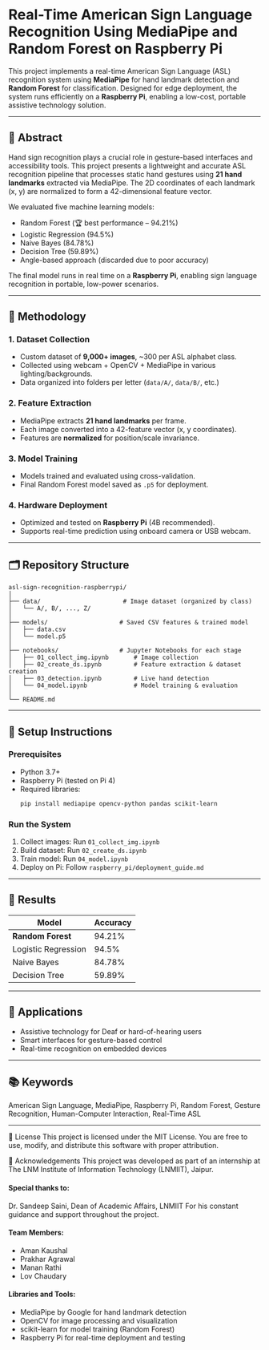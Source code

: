 # Real-Time American Sign Language Recognition Using MediaPipe and Random Forest on Raspberry Pi

This project implements a real-time American Sign Language (ASL) recognition system using **MediaPipe** for hand landmark detection and **Random Forest** for classification. Designed for edge deployment, the system runs efficiently on a **Raspberry Pi**, enabling a low-cost, portable assistive technology solution.

---

## 📌 Abstract

Hand sign recognition plays a crucial role in gesture-based interfaces and accessibility tools. This project presents a lightweight and accurate ASL recognition pipeline that processes static hand gestures using **21 hand landmarks** extracted via MediaPipe. The 2D coordinates of each landmark (x, y) are normalized to form a 42-dimensional feature vector.

We evaluated five machine learning models:
- Random Forest (🏆 best performance – 94.21%)
- Logistic Regression (94.5%)
- Naive Bayes (84.78%)
- Decision Tree (59.89%)
- Angle-based approach (discarded due to poor accuracy)

The final model runs in real time on a **Raspberry Pi**, enabling sign language recognition in portable, low-power scenarios.

---

## 🧠 Methodology

### 1. Dataset Collection
- Custom dataset of **9,000+ images**, ~300 per ASL alphabet class.
- Collected using webcam + OpenCV + MediaPipe in various lighting/backgrounds.
- Data organized into folders per letter (`data/A/`, `data/B/`, etc.)

### 2. Feature Extraction
- MediaPipe extracts **21 hand landmarks** per frame.
- Each image converted into a 42-feature vector (x, y coordinates).
- Features are **normalized** for position/scale invariance.

### 3. Model Training
- Models trained and evaluated using cross-validation.
- Final Random Forest model saved as `.p5` for deployment.

### 4. Hardware Deployment
- Optimized and tested on **Raspberry Pi** (4B recommended).
- Supports real-time prediction using onboard camera or USB webcam.

---

## 🗂️ Repository Structure

```
asl-sign-recognition-raspberrypi/
│
├── data/                       # Image dataset (organized by class)
│   └── A/, B/, ..., Z/
│
├── models/                    # Saved CSV features & trained model
│   ├── data.csv
│   └── model.p5
│
├── notebooks/                 # Jupyter Notebooks for each stage
│   ├── 01_collect_img.ipynb       # Image collection
│   ├── 02_create_ds.ipynb         # Feature extraction & dataset creation
│   ├── 03_detection.ipynb         # Live hand detection
│   └── 04_model.ipynb             # Model training & evaluation
│
└── README.md
```

---

## 🚀 Setup Instructions

### Prerequisites
- Python 3.7+
- Raspberry Pi (tested on Pi 4)
- Required libraries:
  ```bash
  pip install mediapipe opencv-python pandas scikit-learn
  ```

### Run the System
1. Collect images: Run `01_collect_img.ipynb`
2. Build dataset: Run `02_create_ds.ipynb`
3. Train model: Run `04_model.ipynb`
4. Deploy on Pi: Follow `raspberry_pi/deployment_guide.md`

---

## 🔬 Results

| Model               | Accuracy    |
|--------------------|-------------|
| **Random Forest**  | 94.21%      |
| Logistic Regression| 94.5%       |
| Naive Bayes        | 84.78%      |
| Decision Tree      | 59.89%      |

---

## 🧩 Applications

- Assistive technology for Deaf or hard-of-hearing users
- Smart interfaces for gesture-based control
- Real-time recognition on embedded devices

---

## 📚 Keywords

American Sign Language, MediaPipe, Raspberry Pi, Random Forest, Gesture Recognition, Human-Computer Interaction, Real-Time ASL

---

📜 License
This project is licensed under the MIT License.
You are free to use, modify, and distribute this software with proper attribution.

🙌 Acknowledgements
This project was developed as part of an internship at The LNM Institute of Information Technology (LNMIIT), Jaipur.

#### Special thanks to:
Dr. Sandeep Saini,
Dean of Academic Affairs, LNMIIT
For his constant guidance and support throughout the project.

#### Team Members:
- Aman Kaushal
- Prakhar Agrawal
- Manan Rathi
- Lov Chaudary

#### Libraries and Tools:
- MediaPipe by Google for hand landmark detection
- OpenCV for image processing and visualization
- scikit-learn for model training (Random Forest)
- Raspberry Pi for real-time deployment and testing
